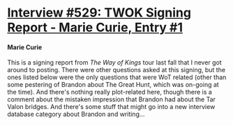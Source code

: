# [Interview #529: TWOK Signing Report - Marie Curie, Entry #1](https://www.theoryland.com/intvmain.php?i=529#1)

#### Marie Curie

This is a signing report from
*The Way of Kings*
tour last fall that I never got around to posting. There were other questions asked at this signing, but the ones listed below were the only questions that were WoT related (other than some pestering of Brandon about The Great Hunt, which was on-going at the time). And there's nothing really plot-related here, though there is a comment about the mistaken impression that Brandon had about the Tar Valon bridges. And there's some stuff that might go into a new interview database category about Brandon and writing...


